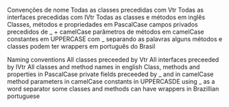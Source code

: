 Convenções de nome
Todas as classes precedidas com Vtr
Todas as interfaces precedidas com IVtr
Todas as classes e métodos em inglês
Classes, métodos e propriedades em PascalCase
campos privados precedidos de _ + camelCase
parâmetros de métodos em camelCase
constantes em UPPERCASE com _ separando as palavras
alguns métodos e classes podem ter wrappers em português do Brasil



Naming conventions
All classes preceeded by Vtr
All interfaces preceeded by IVtr
All classes and method names in english
Class, methods and properties in PascalCase
private fields preceeded by _ and in camelCase
method parameters in camelCase
constants in UPPERCASDE using _ as a word separator
some classes and methods can have wrappers in Brazillian portuguese